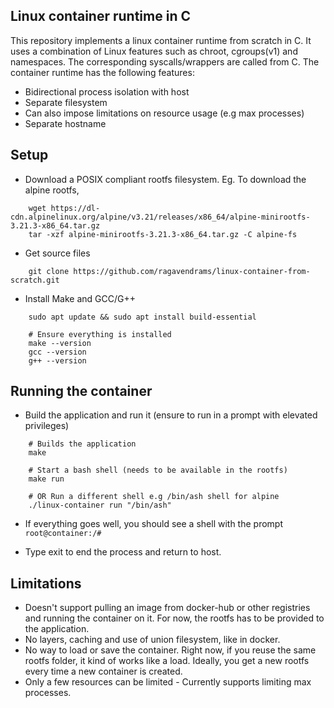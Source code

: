 ## Linux container runtime in C

This repository implements a linux container runtime from scratch in C. It uses a combination of Linux features such as chroot, cgroups(v1) and namespaces. The corresponding syscalls/wrappers are called from C. The container runtime has the following features:
- Bidirectional process isolation with host
- Separate filesystem
- Can also impose limitations on resource usage (e.g max processes)
- Separate hostname 


## Setup 
- Download a POSIX compliant rootfs filesystem. Eg. To download the alpine rootfs,  
```
	wget https://dl-cdn.alpinelinux.org/alpine/v3.21/releases/x86_64/alpine-minirootfs-3.21.3-x86_64.tar.gz
	tar -xzf alpine-minirootfs-3.21.3-x86_64.tar.gz -C alpine-fs
``` 
- Get source files
``` 
	git clone https://github.com/ragavendrams/linux-container-from-scratch.git
``` 
- Install Make and GCC/G++
``` 
	sudo apt update && sudo apt install build-essential
	
	# Ensure everything is installed
	make --version
	gcc --version
	g++ --version
``` 

## Running the container

- Build the application and run it (ensure to run in a prompt with elevated privileges)
``` 
	# Builds the application
	make 
	
	# Start a bash shell (needs to be available in the rootfs)
	make run

	# OR Run a different shell e.g /bin/ash shell for alpine
	./linux-container run "/bin/ash" 
``` 
- If everything goes well, you should see a shell with the prompt `root@container:/#`

- Type exit to end the process and return to host.  

## Limitations
- Doesn't support pulling an image from docker-hub or other registries and running the container on it. For now, the rootfs has to be provided to the application. 
- No layers, caching and use of union filesystem, like in docker.
- No way to load or save the container. Right now, if you reuse the same rootfs folder, it kind of works like a load. Ideally, you get a new rootfs every time a new container is created. 
- Only a few resources can be limited - Currently supports limiting max processes.  
